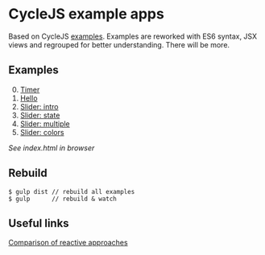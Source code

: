 # CycleJS example apps

Based on CycleJS [examples](https://github.com/staltz/cycle/tree/master/examples/).
Examples are reworked with ES6 syntax, JSX views and regrouped for better understanding.
There will be more.

## Examples

0. [Timer](https://github.com/ivan-kleshnin/cyclejs-examples/tree/master/static/0-timer)
1. [Hello](https://github.com/ivan-kleshnin/cyclejs-examples/tree/master/static/1-hello)
2. [Slider: intro](https://github.com/ivan-kleshnin/cyclejs-examples/tree/master/static/2-slider-intro)
3. [Slider: state](https://github.com/ivan-kleshnin/cyclejs-examples/tree/master/static/3-slider-state)
4. [Slider: multiple](https://github.com/ivan-kleshnin/cyclejs-examples/tree/master/static/4-slider-multiple)
5. [Slider: colors](https://github.com/ivan-kleshnin/cyclejs-examples/tree/master/static/5-slider-colors)

*See index.html in browser*

## Rebuild

```
$ gulp dist // rebuild all examples
$ gulp      // rebuild & watch
```

## Useful links

[Comparison of reactive approaches](https://github.com/Paqmind/reactive)